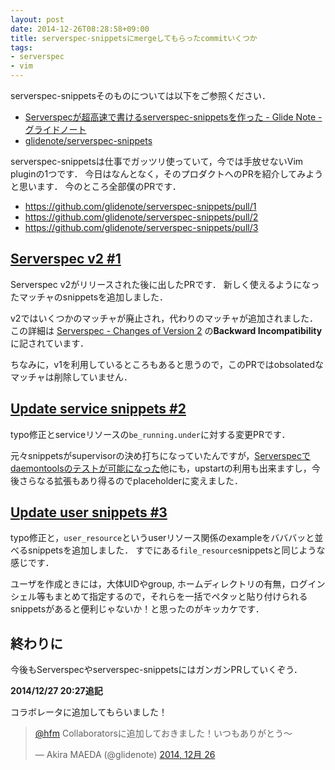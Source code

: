 ```yaml
---
layout: post
date: 2014-12-26T08:28:58+09:00
title: serverspec-snippetsにmergeしてもらったcommitいくつか
tags: 
- serverspec
- vim
---
```

serverspec-snippetsそのものについては以下をご参照ください．

- [Serverspecが超高速で書けるserverspec-snippetsを作った - Glide Note - グライドノート](http://blog.glidenote.com/blog/2014/06/17/serverspec-snippets/)
- [glidenote/serverspec-snippets](https://github.com/glidenote/serverspec-snippets)

serverspec-snippetsは仕事でガッツリ使っていて，今では手放せないVim pluginの1つです．
今日はなんとなく，そのプロダクトへのPRを紹介してみようと思います．
今のところ全部僕のPRです．

- https://github.com/glidenote/serverspec-snippets/pull/1
- https://github.com/glidenote/serverspec-snippets/pull/2
- https://github.com/glidenote/serverspec-snippets/pull/3

## [Serverspec v2 #1](https://github.com/glidenote/serverspec-snippets/pull/1)

Serverspec v2がリリースされた後に出したPRです．
新しく使えるようになったマッチャのsnippetsを追加しました．

v2ではいくつかのマッチャが廃止され，代わりのマッチャが追加されました．
この詳細は [Serverspec - Changes of Version 2](http://serverspec.org/changes-of-v2.html) の**Backward Incompatibility**に記されています．

ちなみに，v1を利用しているところもあると思うので，このPRではobsolatedなマッチャは削除していません．

## [Update service snippets #2](https://github.com/glidenote/serverspec-snippets/pull/2)

typo修正とserviceリソースの`be_running.under`に対する変更PRです．

元々snippetsがsupervisorの決め打ちになっていたんですが，[Serverspecでdaemontoolsのテストが可能になった](/2014/12/25/serverspec-daemontools/)他にも，upstartの利用も出来ますし，今後さらなる拡張もあり得るのでplaceholderに変えました．

## [Update user snippets #3](https://github.com/glidenote/serverspec-snippets/pull/3)

typo修正と，`user_resource`というuserリソース関係のexampleをバババッと並べるsnippetsを追加しました．
すでにある`file_resource`snippetsと同じような感じです．

ユーザを作成ときには，大体UIDやgroup, ホームディレクトリの有無，ログインシェル等もまとめて指定するので，それらを一括でペタッと貼り付けられるsnippetsがあると便利じゃないか！と思ったのがキッカケです．

## 終わりに

今後もServerspecやserverspec-snippetsにはガンガンPRしていくぞう．

__2014/12/27 20:27追記__

コラボレータに追加してもらいました！

<blockquote class="twitter-tweet" lang="ja"><p lang="ja" dir="ltr"><a href="https://twitter.com/hfm">@hfm</a> Collaboratorsに追加しておきました！いつもありがとう〜</p>&mdash; Akira MAEDA (@glidenote) <a href="https://twitter.com/glidenote/status/548323315878617088">2014, 12月 26</a></blockquote>
<script async src="//platform.twitter.com/widgets.js" charset="utf-8"></script>
